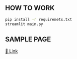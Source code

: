 ## HOW TO WORK
```zsh
pip install -r requiremets.txt
streamlit main.py
```

## SAMPLE PAGE
[🔗 Link](https://lit-fjord-90903.herokuapp.com/)